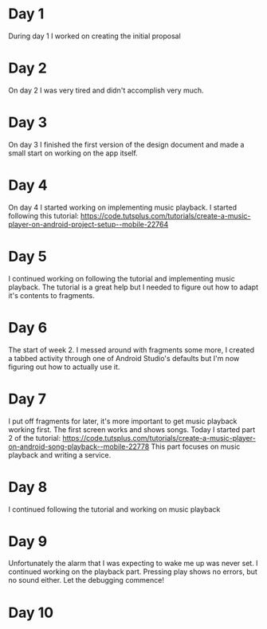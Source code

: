 # Day 1
During day 1 I worked on creating the initial proposal

# Day 2
On day 2 I was very tired and didn't accomplish very much.

# Day 3
On day 3 I finished the first version of the design document and made a small
start on working on the app itself.

# Day 4
On day 4 I started working on implementing music playback. I started following
this tutorial: https://code.tutsplus.com/tutorials/create-a-music-player-on-android-project-setup--mobile-22764

# Day 5
I continued working on following the tutorial and implementing music playback.
The tutorial is a great help but I needed to figure out how to adapt it's contents
to fragments.

# Day 6
The start of week 2. I messed around with fragments some more, I created a tabbed activity
through one of Android Studio's defaults but I'm now figuring out how to actually use it.

# Day 7
I put off fragments for later, it's more important to get music playback working first.
The first screen works and shows songs. Today I started part 2 of the tutorial: https://code.tutsplus.com/tutorials/create-a-music-player-on-android-song-playback--mobile-22778
This part focuses on music playback and writing a service.

# Day 8
I continued following the tutorial and working on music playback

# Day 9 
Unfortunately the alarm that I was expecting to wake me up was never set.
I continued working on the playback part. Pressing play shows no errors, but no sound either.
Let the debugging commence!

# Day 10
